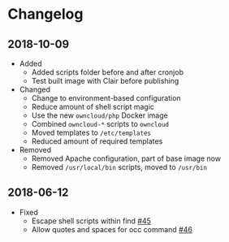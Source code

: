 # Changelog

## 2018-10-09

* Added
  * Added scripts folder before and after cronjob
  * Test built image with Clair before publishing
* Changed
  * Change to environment-based configuration
  * Reduce amount of shell script magic
  * Use the new `owncloud/php` Docker image
  * Combined `owncloud-*` scripts to `owncloud`
  * Moved templates to `/etc/templates`
  * Reduced amount of required templates
* Removed
  * Removed Apache configuration, part of base image now
  * Removed `/usr/local/bin` scripts, moved to `/usr/bin`

## 2018-06-12

* Fixed
  * Escape shell scripts within find [#45](https://github.com/owncloud-docker/base/issues/45)
  * Allow quotes and spaces for occ command [#46](https://github.com/owncloud-docker/base/issues/46)
